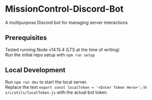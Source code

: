 # MissionControl-Discord-Bot
A multipurpose Discord bot for managing server interactions

## Prerequisites
Tested running Node v14.15.4 (LTS at the time of writing)  
Run the initial repo setup with `npm run setup`

## Local Development
Run `npm run dev` to start the local server.  
Replace the text `export const localToken = '<Enter Token Here>';` in `src/utils/localToken.js` with the actual bot token.
